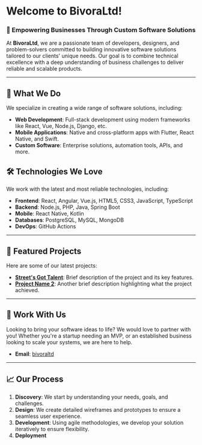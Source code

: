 # Welcome to BivoraLtd!

### 🚀 Empowering Businesses Through Custom Software Solutions

At **BivoraLtd**, we are a passionate team of developers, designers, and problem-solvers committed to building innovative software solutions tailored to our clients' unique needs. Our goal is to combine technical excellence with a deep understanding of business challenges to deliver reliable and scalable products.

---

## 🌟 What We Do
We specialize in creating a wide range of software solutions, including:
- **Web Development**: Full-stack development using modern frameworks like React, Vue, Node.js, Django, etc.
- **Mobile Applications**: Native and cross-platform apps with Flutter, React Native, and Swift.
- **Custom Software**: Enterprise solutions, automation tools, APIs, and more.

## 🛠️ Technologies We Love
We work with the latest and most reliable technologies, including:
- **Frontend**: React, Angular, Vue.js, HTML5, CSS3, JavaScript, TypeScript
- **Backend**: Node.js, PHP, Java, Spring Boot
- **Mobile**: React Native, Kotlin
- **Databases**: PostgreSQL, MySQL, MongoDB
- **DevOps**:  GitHub Actions

---

## 🚧 Featured Projects
Here are some of our latest projects:
- **[Street's Got Talent](https://www.streetgottalent.com/)**: Brief description of the project and its key features.
- **[Project Name 2](https://www.trendstalkhubb.info/)**: Another brief description highlighting what the project achieved.

---

## 🤝 Work With Us
Looking to bring your software ideas to life? We would love to partner with you! Whether you're a startup needing an MVP, or an established business looking to scale your systems, we are here to help.

- **Email**: [bivoraltd](mailto:bivoraltd01@gmail.com)

---


## 📈 Our Process
1. **Discovery**: We start by understanding your needs, goals, and challenges.
2. **Design**: We create detailed wireframes and prototypes to ensure a seamless user experience.
3. **Development**: Using agile methodologies, we develop your solution iteratively to ensure flexibility.
4. **Deployment**
